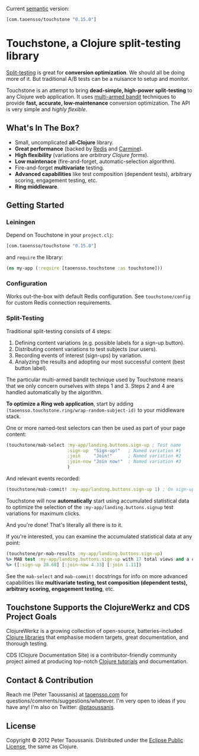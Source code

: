 Current [semantic](http://semver.org/) version:

```clojure
[com.taoensso/touchstone "0.15.0"]
```

# Touchstone, a Clojure split-testing library

[Split-testing](http://en.wikipedia.org/wiki/A/B_testing) is great for **conversion optimization**. We should all be doing more of it. But traditional A/B tests can be a nuisance to setup and monitor.

Touchstone is an attempt to bring **dead-simple, high-power split-testing** to any Clojure web application. It uses [multi-armed bandit](http://en.wikipedia.org/wiki/Multi-armed_bandit) techniques to provide **fast, accurate, low-maintenance** conversion optimization. The API is very simple and *highly flexible*.

## What's In The Box?
 * Small, uncomplicated **all-Clojure** library.
 * **Great performance** (backed by [Redis](http://redis.io/) and [Carmine](https://github.com/ptaoussanis/carmine)).
 * **High flexibility** (variations are *arbitrary Clojure forms*).
 * **Low maintenace** (fire-and-forget, automatic-selection algorithm).
 * Fire-and-forget **multivariate** testing.
 * **Advanced capabilities** like test composition (dependent tests), arbitrary scoring, engagement testing, etc.
 * **Ring middleware**.

## Getting Started

### Leiningen

Depend on Touchstone in your `project.clj`:

```clojure
[com.taoensso/touchstone "0.15.0"]
```

and `require` the library:

```clojure
(ns my-app (:require [taoensso.touchstone :as touchstone]))
```

### Configuration

Works out-the-box with default Redis configuration. See `touchstone/config` for custom Redis connection requirements.

### Split-Testing

Traditional split-testing consists of 4 steps:
  1. Defining content variations (e.g. possible labels for a sign-up button).
  2. Distributing content variations to test subjects (our users).
  3. Recording events of interest (sign-ups) by variation.
  4. Analyzing the results and adopting our most successful content (best button label).

The particular multi-armed bandit technique used by Touchstone means that we only concern ourselves with steps 1 and 3. Steps 2 and 4 are handled automatically by the algorithm.

**To optimize a Ring web application**, start by adding `(taoensso.touchstone.ring/wrap-random-subject-id)` to your middleware stack.

One or more named-test selectors can then be used as part of your page content:

```clojure
(touchstone/mab-select :my-app/landing.buttons.sign-up ; Test name
                       :sign-up  "Sign-up!"   ; Named variation #1
                       :join     "Join!"      ; Named variation #2
                       :join-now "Join now!"  ; Named variation #3
                       )
```

And relevant events recorded:

```clojure
(touchstone/mab-commit! :my-app/landing.buttons.sign-up 1) ; On sign-up button click
```

Touchstone will now **automatically** start using accumulated statistical data to optimize the selection of the `:my-app/landing.buttons.signup` test variations for maximum clicks.

And you're done! That's literally all there is to it.

If you're interested, you can examine the accumulated statistical data at any point:

```clojure
(touchstone/pr-mab-results :my-app/landing.buttons.sign-up)
%> MAB test :my-app/landing.buttons.sign-up with 17 total views and a cumulative score of 2:
%> ([:sign-up 28.68] [:join-now 4.33] [:join 1.11])
```

See the `mab-select` and `mab-commit!` docstrings for info on more advanced capabilities like **multivariate testing, test composition (dependent tests), arbitrary scoring, engagement testing**, etc.

## Touchstone Supports the ClojureWerkz and CDS Project Goals

ClojureWerkz is a growing collection of open-source, batteries-included [Clojure libraries](http://clojurewerkz.org/) that emphasise modern targets, great documentation, and thorough testing.

CDS (Clojure Documentation Site) is a contributor-friendly community project aimed at producing top-notch [Clojure tutorials](http://clojure-doc.org/) and documentation.

## Contact & Contribution

Reach me (Peter Taoussanis) at [taoensso.com](https://www.taoensso.com) for questions/comments/suggestions/whatever. I'm very open to ideas if you have any! I'm also on Twitter: [@ptaoussanis](https://twitter.com/#!/ptaoussanis).

## License

Copyright &copy; 2012 Peter Taoussanis. Distributed under the [Eclipse Public License](http://www.eclipse.org/legal/epl-v10.html), the same as Clojure.
